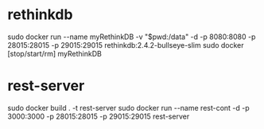 # rethinkdb



sudo docker run --name myRethinkDB -v "$pwd:/data" -d -p 8080:8080 -p 28015:28015 -p 29015:29015 rethinkdb:2.4.2-bullseye-slim
sudo docker [stop/start/rm] myRethinkDB


# rest-server

sudo docker build . -t rest-server
sudo docker run --name rest-cont -d -p 3000:3000 -p 28015:28015 -p 29015:29015 rest-server
